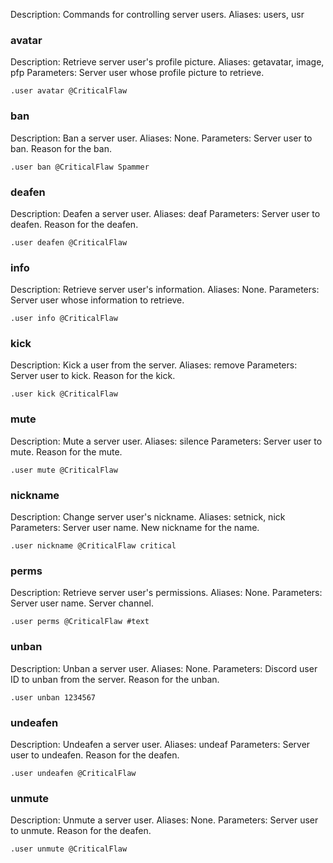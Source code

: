 Description: Commands for controlling server users.
Aliases: users, usr

### avatar

Description: Retrieve server user's profile picture.
Aliases: getavatar, image, pfp
Parameters: Server user whose profile picture to retrieve.

```
.user avatar @CriticalFlaw
```

### ban

Description: Ban a server user.
Aliases: None.
Parameters: Server user to ban. Reason for the ban.

```
.user ban @CriticalFlaw Spammer
```

### deafen

Description: Deafen a server user.
Aliases: deaf
Parameters: Server user to deafen. Reason for the deafen.

```
.user deafen @CriticalFlaw 
```

### info

Description: Retrieve server user's information.
Aliases: None.
Parameters: Server user whose information to retrieve.

```
.user info @CriticalFlaw 
```

### kick

Description: Kick a user from the server.
Aliases: remove
Parameters: Server user to kick. Reason for the kick.

```
.user kick @CriticalFlaw 
```

### mute

Description: Mute a server user.
Aliases: silence
Parameters: Server user to mute. Reason for the mute.

```
.user mute @CriticalFlaw 
```

### nickname

Description: Change server user's nickname.
Aliases: setnick, nick
Parameters: Server user name. New nickname for the name.

```
.user nickname @CriticalFlaw critical
```

### perms

Description: Retrieve server user's permissions.
Aliases: None.
Parameters: Server user name. Server channel.

```
.user perms @CriticalFlaw #text
```

### unban

Description: Unban a server user.
Aliases: None.
Parameters: Discord user ID to unban from the server. Reason for the unban.

```
.user unban 1234567
```

### undeafen

Description: Undeafen a server user.
Aliases: undeaf
Parameters: Server user to undeafen. Reason for the deafen.

```
.user undeafen @CriticalFlaw
```

### unmute

Description: Unmute a server user.
Aliases: None.
Parameters: Server user to unmute. Reason for the deafen.

```
.user unmute @CriticalFlaw
```